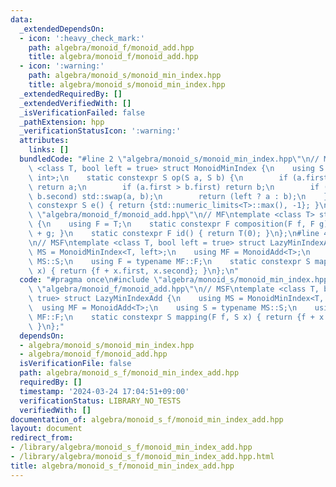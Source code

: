```yaml
---
data:
  _extendedDependsOn:
  - icon: ':heavy_check_mark:'
    path: algebra/monoid_f/monoid_add.hpp
    title: algebra/monoid_f/monoid_add.hpp
  - icon: ':warning:'
    path: algebra/monoid_s/monoid_min_index.hpp
    title: algebra/monoid_s/monoid_min_index.hpp
  _extendedRequiredBy: []
  _extendedVerifiedWith: []
  _isVerificationFailed: false
  _pathExtension: hpp
  _verificationStatusIcon: ':warning:'
  attributes:
    links: []
  bundledCode: "#line 2 \"algebra/monoid_s/monoid_min_index.hpp\"\n// MS\ntemplate\
    \ <class T, bool left = true> struct MonoidMinIndex {\n    using S = std::pair<T,\
    \ int>;\n    static constexpr S op(S a, S b) {\n        if (a.first < b.first)\
    \ return a;\n        if (a.first > b.first) return b;\n        if (a.second >\
    \ b.second) std::swap(a, b);\n        return (left ? a : b);\n    }\n    static\
    \ constexpr S e() { return {std::numeric_limits<T>::max(), -1}; }\n};\n#line 2\
    \ \"algebra/monoid_f/monoid_add.hpp\"\n// MF\ntemplate <class T> struct MonoidAdd\
    \ {\n    using F = T;\n    static constexpr F composition(F f, F g) { return f\
    \ + g; }\n    static constexpr F id() { return T(0); }\n};\n#line 4 \"algebra/monoid_s_f/monoid_min_index_add.hpp\"\
    \n// MSF\ntemplate <class T, bool left = true> struct LazyMinIndexAdd {\n    using\
    \ MS = MonoidMinIndex<T, left>;\n    using MF = MonoidAdd<T>;\n    using S = typename\
    \ MS::S;\n    using F = typename MF::F;\n    static constexpr S mapping(F f, S\
    \ x) { return {f + x.first, x.second}; }\n};\n"
  code: "#pragma once\n#include \"algebra/monoid_s/monoid_min_index.hpp\"\n#include\
    \ \"algebra/monoid_f/monoid_add.hpp\"\n// MSF\ntemplate <class T, bool left =\
    \ true> struct LazyMinIndexAdd {\n    using MS = MonoidMinIndex<T, left>;\n  \
    \  using MF = MonoidAdd<T>;\n    using S = typename MS::S;\n    using F = typename\
    \ MF::F;\n    static constexpr S mapping(F f, S x) { return {f + x.first, x.second};\
    \ }\n};"
  dependsOn:
  - algebra/monoid_s/monoid_min_index.hpp
  - algebra/monoid_f/monoid_add.hpp
  isVerificationFile: false
  path: algebra/monoid_s_f/monoid_min_index_add.hpp
  requiredBy: []
  timestamp: '2024-03-24 17:04:51+09:00'
  verificationStatus: LIBRARY_NO_TESTS
  verifiedWith: []
documentation_of: algebra/monoid_s_f/monoid_min_index_add.hpp
layout: document
redirect_from:
- /library/algebra/monoid_s_f/monoid_min_index_add.hpp
- /library/algebra/monoid_s_f/monoid_min_index_add.hpp.html
title: algebra/monoid_s_f/monoid_min_index_add.hpp
---
```

